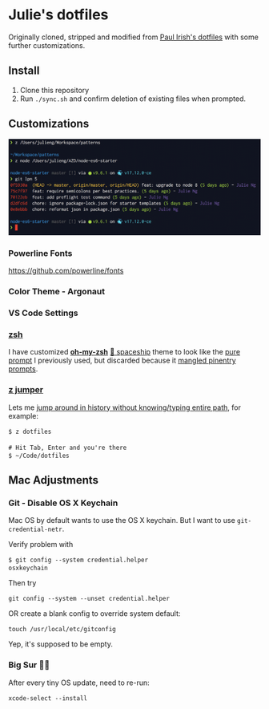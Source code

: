 # Julie's dotfiles

Originally cloned, stripped and modified from [Paul Irish's dotfiles](https://github.com/paulirish/dotfiles/) with some further customizations.

## Install

1. Clone this repository
2. Run `./sync.sh` and confirm deletion of existing files when prompted.

## Customizations

![Preview](./screenshot.png)

### Powerline Fonts

https://github.com/powerline/fonts

### Color Theme - Argonaut

### VS Code Settings

### [zsh](https://github.com/robbyrussell/oh-my-zsh) 
  
I have customized **[oh-my-zsh](https://github.com/robbyrussell/oh-my-zsh)** [🚀 spaceship](https://github.com/denysdovhan/spaceship-prompt) theme to look like the [pure prompt](https://github.com/sindresorhus/pure) I previously used, but discarded because it [mangled pinentry prompts](https://github.com/sindresorhus/pure/issues/366).

### [z jumper](https://github.com/rupa/z)
  

Lets me [jump around in history without knowing/typing entire path](https://github.com/rupa/z), for example:

```
$ z dotfiles

# Hit Tab, Enter and you're there
$ ~/Code/dotfiles
```

## Mac Adjustments

### Git - Disable OS X Keychain

Mac OS by default wants to use the OS X keychain. But I want to use `git-credential-netr`. 

Verify problem with

```
$ git config --system credential.helper
osxkeychain
```

Then try

```
git config --system --unset credential.helper
```

OR create a blank config to override system default:

```
touch /usr/local/etc/gitconfig
```

Yep, it's supposed to be empty.

### Big Sur 🤦‍♀️

After every tiny OS update, need to re-run:

```
xcode-select --install
```